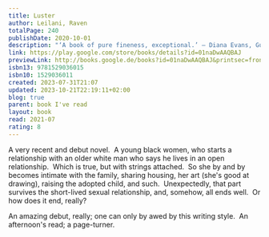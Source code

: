 ```yaml
---  
title: Luster  
author: Leilani, Raven  
totalPage: 240  
publishDate: 2020-10-01  
description: "‘A book of pure fineness, exceptional.’ – Diana Evans, Guardian 'A taut, sharp, funny book about being young now. It's brutal—and brilliant.' - Zadie Smith Winner of the Dylan Thomas Prize Shortlisted for the British Book Awards Fiction Debut of the Year Longlisted for the Women's Prize For Fiction Edie is just trying to survive. She’s messing up in her dead-end admin job in her all-white office, is sleeping with all the wrong men, and has failed at the only thing that meant anything to her, painting. No one seems to care that she doesn’t really know what she’s doing with her life beyond looking for her next hook-up. And then she meets Eric, a white middle-aged archivist with a suburban family, including a wife who has sort-of-agreed to an open marriage and an adopted black daughter who doesn’t have a single person in her life who can show her how to do her hair. As if navigating the constantly shifting landscape of sexual and racial politics as a young black woman wasn’t already hard enough, with nowhere else left to go, Edie finds herself falling head-first into Eric’s home and family. Razor-sharp, provocatively page-turning and surprisingly tender, Luster by Raven Leilani is a painfully funny debut about what it means to be young now. A BEST BOOK OF THE YEAR: Guardian, New York Times, New Yorker, Boston Globe, Literary Hub, Vanity Fair, Los Angeles Times, Glamour, Time, Good Housekeeping, InStyle, NPR, O Magazine, Buzzfeed, Electric Literature, Town & Country, Wired, New Statesman, Vox, Shelf Awareness, i-D, BookPage and more. One of Barack Obama’s Favourite Books of 2020"  
link: https://play.google.com/store/books/details?id=01naDwAAQBAJ  
previewLink: http://books.google.de/books?id=01naDwAAQBAJ&printsec=frontcover&dq=Raven+Leilani,+Luster&hl=&as_pt=BOOKS&cd=4&source=gbs_api  
isbn13: 9781529036015  
isbn10: 1529036011  
created: 2023-07-31T21:07  
updated: 2023-10-21T22:19:11+02:00  
blog: true  
parent: book I've read  
layout: book  
read: 2021-07  
rating: 8  
---  
```

  
A very recent and debut novel.  A young black women, who starts a relationship with an older white man who says he lives in an open relationship.  Which is true, but with strings attached.  So she by and by becomes intimate with the family, sharing housing, her art (she's good at drawing), raising the adopted child, and such.  Unexpectedly, that part survives the short-lived sexual relationship, and, somehow, all ends well.  Or how does it end, really?    
  
An amazing debut, really; one can only by awed by this writing style.  An afternoon's read; a page-turner.